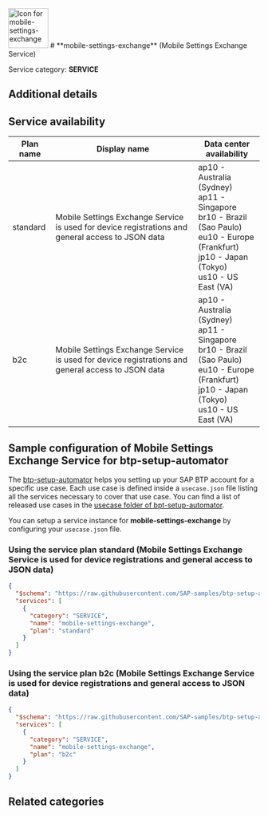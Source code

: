 <img src="data:;base64, None" alt="Icon for mobile-settings-exchange" width="80px" />
# **mobile-settings-exchange** (Mobile Settings Exchange Service)

Service category: **SERVICE**

## Additional details


## Service availability

| Plan name | Display name | Data center availability  |
|------|----------------|---------------------------|
|  standard  |  Mobile Settings Exchange Service is used for device registrations and general access to JSON data  | ap10 - Australia (Sydney)<br> ap11 - Singapore<br> br10 - Brazil (Sao Paulo)<br> eu10 - Europe (Frankfurt)<br> jp10 - Japan (Tokyo)<br> us10 - US East (VA)  |
|  b2c  |  Mobile Settings Exchange Service is used for device registrations and general access to JSON data  | ap10 - Australia (Sydney)<br> ap11 - Singapore<br> br10 - Brazil (Sao Paulo)<br> eu10 - Europe (Frankfurt)<br> jp10 - Japan (Tokyo)<br> us10 - US East (VA)  |

## Sample configuration of **Mobile Settings Exchange Service** for btp-setup-automator

The [btp-setup-automator](https://github.com/SAP-samples/btp-setup-automator) helps you setting up your SAP BTP account for a specific use case. Each use case is defined inside a `usecase.json` file listing all the services necessary to cover that use case. You can find a list of released use cases in the [usecase folder of bpt-setup-automator](https://github.com/SAP-samples/btp-setup-automator/tree/main/usecases).

You can setup a service instance for **mobile-settings-exchange** by configuring your `usecase.json` file.

### Using the service plan **standard** (Mobile Settings Exchange Service is used for device registrations and general access to JSON data)

```json
{
  "$schema": "https://raw.githubusercontent.com/SAP-samples/btp-setup-automator/main/libs/btpsa-usecase.json",
  "services": [
    {
      "category": "SERVICE",
      "name": "mobile-settings-exchange",
      "plan": "standard"
    }
  ]
}
```

### Using the service plan **b2c** (Mobile Settings Exchange Service is used for device registrations and general access to JSON data)

```json
{
  "$schema": "https://raw.githubusercontent.com/SAP-samples/btp-setup-automator/main/libs/btpsa-usecase.json",
  "services": [
    {
      "category": "SERVICE",
      "name": "mobile-settings-exchange",
      "plan": "b2c"
    }
  ]
}
```

## Related categories
